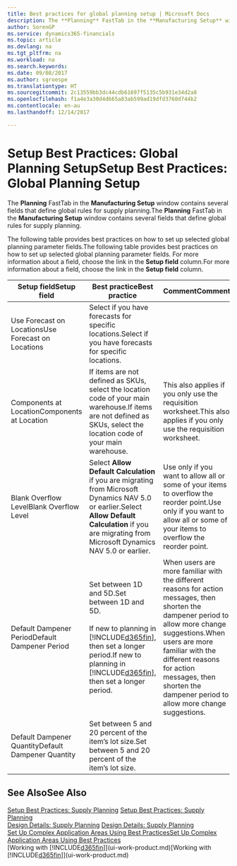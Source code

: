 ```yaml
---
title: Best practices for global planning setup | Microsoft Docs
description: The **Planning** FastTab in the **Manufacturing Setup** window contains several fields that define global rules for supply planning.
author: SorenGP
ms.service: dynamics365-financials
ms.topic: article
ms.devlang: na
ms.tgt_pltfrm: na
ms.workload: na
ms.search.keywords: 
ms.date: 09/08/2017
ms.author: sgroespe
ms.translationtype: HT
ms.sourcegitcommit: 2c13559bb3dc44cdb61697f5135c5b931e34d2a8
ms.openlocfilehash: f1a4e3a30d4d665a83ab599ad19dfd3760d744b2
ms.contentlocale: en-au
ms.lasthandoff: 12/14/2017

---
```

# <a name="setup-best-practices-global-planning-setup"></a><span data-ttu-id="5f25d-103">Setup Best Practices: Global Planning Setup</span><span class="sxs-lookup"><span data-stu-id="5f25d-103">Setup Best Practices: Global Planning Setup</span></span>
<span data-ttu-id="5f25d-104">The **Planning** FastTab in the **Manufacturing Setup** window contains several fields that define global rules for supply planning.</span><span class="sxs-lookup"><span data-stu-id="5f25d-104">The **Planning** FastTab in the **Manufacturing Setup** window contains several fields that define global rules for supply planning.</span></span>  

 <span data-ttu-id="5f25d-105">The following table provides best practices on how to set up selected global planning parameter fields.</span><span class="sxs-lookup"><span data-stu-id="5f25d-105">The following table provides best practices on how to set up selected global planning parameter fields.</span></span> <span data-ttu-id="5f25d-106">For more information about a field, choose the link in the **Setup field** column.</span><span class="sxs-lookup"><span data-stu-id="5f25d-106">For more information about a field, choose the link in the **Setup field** column.</span></span>  

|<span data-ttu-id="5f25d-107">Setup field</span><span class="sxs-lookup"><span data-stu-id="5f25d-107">Setup field</span></span>|<span data-ttu-id="5f25d-108">Best practice</span><span class="sxs-lookup"><span data-stu-id="5f25d-108">Best practice</span></span>|<span data-ttu-id="5f25d-109">Comment</span><span class="sxs-lookup"><span data-stu-id="5f25d-109">Comment</span></span>|  
|-----------------|-------------------|-------------|  
|<span data-ttu-id="5f25d-110">Use Forecast on Locations</span><span class="sxs-lookup"><span data-stu-id="5f25d-110">Use Forecast on Locations</span></span>|<span data-ttu-id="5f25d-111">Select if you have forecasts for specific locations.</span><span class="sxs-lookup"><span data-stu-id="5f25d-111">Select if you have forecasts for specific locations.</span></span>||  
|<span data-ttu-id="5f25d-112">Components at Location</span><span class="sxs-lookup"><span data-stu-id="5f25d-112">Components at Location</span></span>|<span data-ttu-id="5f25d-113">If items are not defined as SKUs, select the location code of your main warehouse.</span><span class="sxs-lookup"><span data-stu-id="5f25d-113">If items are not defined as SKUs, select the location code of your main warehouse.</span></span>|<span data-ttu-id="5f25d-114">This also applies if you only use the requisition worksheet.</span><span class="sxs-lookup"><span data-stu-id="5f25d-114">This also applies if you only use the requisition worksheet.</span></span>|  
|<span data-ttu-id="5f25d-115">Blank Overflow Level</span><span class="sxs-lookup"><span data-stu-id="5f25d-115">Blank Overflow Level</span></span>|<span data-ttu-id="5f25d-116">Select **Allow Default Calculation** if you are migrating from Microsoft Dynamics NAV 5.0 or earlier.</span><span class="sxs-lookup"><span data-stu-id="5f25d-116">Select **Allow Default Calculation** if you are migrating from Microsoft Dynamics NAV 5.0 or earlier.</span></span>|<span data-ttu-id="5f25d-117">Use only if you want to allow all or some of your items to overflow the reorder point.</span><span class="sxs-lookup"><span data-stu-id="5f25d-117">Use only if you want to allow all or some of your items to overflow the reorder point.</span></span>|  
|<span data-ttu-id="5f25d-118">Default Dampener Period</span><span class="sxs-lookup"><span data-stu-id="5f25d-118">Default Dampener Period</span></span>|<span data-ttu-id="5f25d-119">Set between 1D and 5D.</span><span class="sxs-lookup"><span data-stu-id="5f25d-119">Set between 1D and 5D.</span></span><br /><br /> <span data-ttu-id="5f25d-120">If new to planning in [!INCLUDE[d365fin](includes/d365fin_md.md)], then set a longer period.</span><span class="sxs-lookup"><span data-stu-id="5f25d-120">If new to planning in [!INCLUDE[d365fin](includes/d365fin_md.md)], then set a longer period.</span></span>|<span data-ttu-id="5f25d-121">When users are more familiar with the different reasons for action messages, then shorten the dampener period to allow more change suggestions.</span><span class="sxs-lookup"><span data-stu-id="5f25d-121">When users are more familiar with the different reasons for action messages, then shorten the dampener period to allow more change suggestions.</span></span>|  
|<span data-ttu-id="5f25d-122">Default Dampener Quantity</span><span class="sxs-lookup"><span data-stu-id="5f25d-122">Default Dampener Quantity</span></span>|<span data-ttu-id="5f25d-123">Set between 5 and 20 percent of the item’s lot size.</span><span class="sxs-lookup"><span data-stu-id="5f25d-123">Set between 5 and 20 percent of the item’s lot size.</span></span>||  

## <a name="see-also"></a><span data-ttu-id="5f25d-124">See Also</span><span class="sxs-lookup"><span data-stu-id="5f25d-124">See Also</span></span>  
 <span data-ttu-id="5f25d-125">[Setup Best Practices: Supply Planning](setup-best-practices-supply-planning.md) </span><span class="sxs-lookup"><span data-stu-id="5f25d-125">[Setup Best Practices: Supply Planning](setup-best-practices-supply-planning.md) </span></span>  
 <span data-ttu-id="5f25d-126">[Design Details: Supply Planning](design-details-supply-planning.md) </span><span class="sxs-lookup"><span data-stu-id="5f25d-126">[Design Details: Supply Planning](design-details-supply-planning.md) </span></span>  
 [<span data-ttu-id="5f25d-127">Set Up Complex Application Areas Using Best Practices</span><span class="sxs-lookup"><span data-stu-id="5f25d-127">Set Up Complex Application Areas Using Best Practices</span></span>](set-up-complex-application-areas-using-best-practices.md)  
 <span data-ttu-id="5f25d-128">[Working with [!INCLUDE[d365fin](includes/d365fin_md.md)]](ui-work-product.md)</span><span class="sxs-lookup"><span data-stu-id="5f25d-128">[Working with [!INCLUDE[d365fin](includes/d365fin_md.md)]](ui-work-product.md)</span></span>

